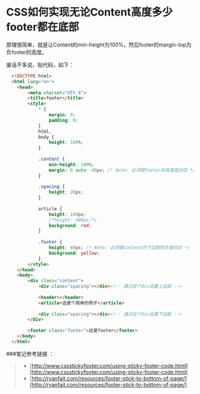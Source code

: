 CSS如何实现无论Content高度多少footer都在底部
============================================

原理很简单，就是让Content的min-height为100%，然后footer的margin-top为负footer的高度。

废话不多说，贴代码，如下：

```html
  <!DOCTYPE html>
  <html lang="en">
    <head>
    	<meta charset="UTF-8">
    	<title>footer</title>
    	<style>
    		* {
    			margin: 0;
    			padding: 0;
    		}
    		html,
    		body {
    			height: 100%;
    		}
    
    		.content {
    			min-height: 100%;
    			margin: 0 auto -40px; /* Note: 必须跟footer的高度值对应 */
    		}
    
    		.spacing {
    			height: 20px;
    		}
    
    		article {
    			height: 100px;
    			/*height: 900px;*/
    			background: red;
    		}
    
    		.footer {
    			height: 40px; /* Note: 必须跟content的下边距的负值对应 */
    			background: yellow;
    		}
    	</style>
    </head>
    <body>
    	<div class="content">
    		<div class="spacing"></div><!-- 通过这个div设置上边距 -->
    
    		<header></header>
    		<article>这是个简单的例子</article>
    
    		<div class="spacing"></div><!-- 通过这个div设置下边距 -->
    	</div>
    
    	<footer class="footer">这是footer</footer>
    </body>
  </html>
```

###笔记参考链接 ：

> * [http://www.cssstickyfooter.com/using-sticky-footer-code.html](http://www.cssstickyfooter.com/using-sticky-footer-code.html)
>* [http://ryanfait.com/resources/footer-stick-to-bottom-of-page/](http://ryanfait.com/resources/footer-stick-to-bottom-of-page/)


